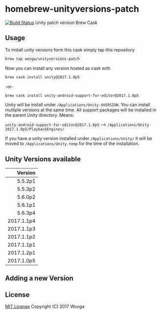 homebrew-unityversions-patch
============================

[![Build Status](https://travis-ci.org/wooga/homebrew-unityversions-patch.svg?branch=master)](https://travis-ci.org/wooga/homebrew-unityversions-patch)
Unity patch version Brew Cask 

Usage
-----

To install unity versions form this cask simply tap this repository

```bash
brew tap wooga/unityversions-patch
```

Now you can install any version hosted as cask with

```bash
brew cask install unity@2017.1.0p5
```

-or-

```bash
brew cask install unity-android-support-for-editor@2017.1.0p5
```

Unity will be install under `/Applications/Unity-$VERSION`. You can install multiple versions at the same time. All support packages will be installed in the parent Unity directory. Means:

`unity-android-support-for-editor@2017.1.0p5` --> `/Applications/Unity-2017.1.0p5/PlaybackEngines/`

If you have a unity version installed under `/Applications/Unity/` it will be moved to
`/Applications/Unity.temp` for the time of the installation.

Unity Versions available
------------------------

| Version    |
| ---------: |
|    5.5.2p1 |
|    5.5.3p2 |
|    5.6.0p2 |
|    5.6.1p1 |
|    5.6.3p4 |
| 2017.1.1p4 |
| 2017.1.1p3 |
| 2017.1.1p2 |
| 2017.1.1p1 |
| 2017.1.2p1 |
| 2017.1.0p5 |


Adding a new Version
--------------------


License
-------
[MIT License](LICENSE) Copyright (C) 2017 Wooga